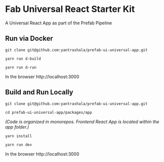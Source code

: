 # Fab Universal React Starter Kit

A Universal React App as part of the Prefab Pipeline

## Run via Docker

`git clone git@github.com:yantrashala/prefab-ui-universal-app.git`

`yarn run d-build`

`yarn run d-run`

In the browser http://localhost:3000

## Build and Run Locally

`git clone git@github.com:yantrashala/prefab-ui-universal-app.git`

`cd prefab-ui-universal-app/packages/app`

_(Code is organized in monorepos. Frontend React App is located within the app folder.)_

`yarn install`

`yarn run dev`

In the browser http://localhost:3000
